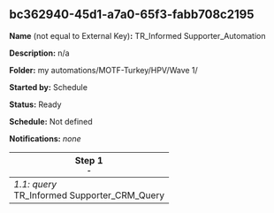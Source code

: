 ## bc362940-45d1-a7a0-65f3-fabb708c2195

**Name** (not equal to External Key)**:** TR_Informed Supporter_Automation

**Description:** n/a

**Folder:** my automations/MOTF-Turkey/HPV/Wave 1/

**Started by:** Schedule

**Status:** Ready

**Schedule:** Not defined

**Notifications:** _none_


| Step 1<br>_<small>-</small>_ |
| --- |
| _1.1: query_<br>TR_Informed Supporter_CRM_Query |
